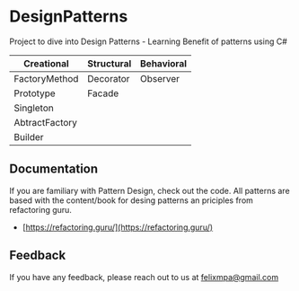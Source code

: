 # DesignPatterns

Project to dive into Design Patterns - Learning Benefit of patterns using C#


| Creational     |Structural       |Behavioral       |
|----------------|-----------------|-----------------|
|FactoryMethod   |Decorator        | Observer        |
|Prototype       |Facade           |                 |
|Singleton       |                 |                 |
|AbtractFactory  |                 |                 |
|Builder         |                 |                 |


## Documentation

If you are familiary with Pattern Design, check out the code. All patterns are based with the content/book for desing patterns an priciples from refactoring guru. 

- [https://refactoring.guru/](https://refactoring.guru/)

## Feedback

If you have any feedback, please reach out to us at felixmpa@gmail.com

